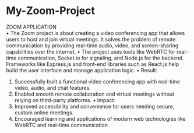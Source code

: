 # My-Zoom-Project
ZOOM APPLICATION                                                                                                                                                      
•	The Zoom project is about creating a video conferencing app that allows users to host and join virtual meetings. It solves the problem of remote communication by providing real-time audio, video, and screen-sharing capabilities over the internet.
•	The project uses tools like WebRTC for real-time communication, Socket.io for signaling, and Node.js for the backend. Frameworks like Express.js and front-end libraries such as React.js help build the user interface and manage application logic.
•	Result:
1.	Successfully built a functional video conferencing app with real-time video, audio, and chat features.
2.	Enabled smooth remote collaboration and virtual meetings without relying on third-party platforms.
•	Impact:
1.	Improved accessibility and convenience for users needing secure, custom online meetings.
2.	Encouraged learning and applications of modern web technologies like WebRTC and real-time communication
